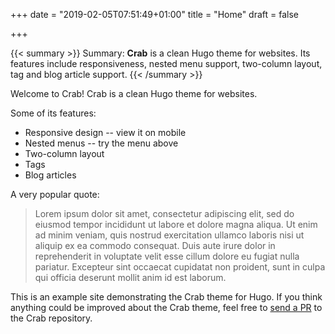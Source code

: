 +++
date = "2019-02-05T07:51:49+01:00"
title = "Home"
draft = false

+++

{{< summary >}}
Summary:
**Crab** is a clean Hugo theme for websites. Its features include
responsiveness, nested menu support, two-column layout, tag and blog
article support.
{{< /summary >}}

Welcome to Crab! Crab is a clean Hugo theme for websites.

Some of its features:

- Responsive design -- view it on mobile
- Nested menus -- try the menu above
- Two-column layout
- Tags
- Blog articles

A very popular quote:

> Lorem ipsum dolor sit amet, consectetur adipiscing elit, sed do
> eiusmod tempor incididunt ut labore et dolore magna aliqua. Ut enim ad
> minim veniam, quis nostrud exercitation ullamco laboris nisi ut
> aliquip ex ea commodo consequat. Duis aute irure dolor in
> reprehenderit in voluptate velit esse cillum dolore eu fugiat nulla
> pariatur. Excepteur sint occaecat cupidatat non proident, sunt in
> culpa qui officia deserunt mollit anim id est laborum.

This is an example site demonstrating the Crab theme for Hugo. If you
think anything could be improved about the Crab theme, feel free to
[send a PR](https://github.com/thomasheller/crab) to the Crab
repository.
